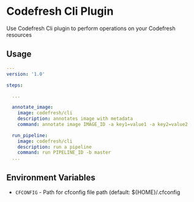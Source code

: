 # Codefresh Cli Plugin

Use Codefresh Cli plugin to perform operations on your Codefresh resources

## Usage


```yaml
---
version: '1.0'

steps:

  ...

  annotate_image:
    image: codefresh/cli
    description: annotates image with metadata
    command: annotate image IMAGE_ID -a key1=value1 -a key2=value2

  run_pipeline:
    image: codefresh/cli
    description: run a pipeline
    command: run PIPELINE_ID -b master
  ...

```

## Environment Variables

- `CFCONFIG` - Path for cfconfig file path (default: ${HOME}/.cfconfig
